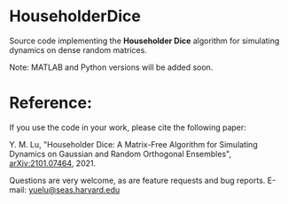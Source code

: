 # HouseholderDice

Source code implementing the **Householder Dice** algorithm for simulating dynamics on dense random matrices.

Note: MATLAB and Python versions will be added soon.

# Reference:

If you use the code in your work, please cite the following paper:

Y. M. Lu, "Householder Dice: A Matrix-Free Algorithm for Simulating Dynamics on
Gaussian and Random Orthogonal Ensembles", [arXiv:2101.07464](https://arxiv.org/abs/2101.07464), 2021.

Questions are very welcome, as are feature requests and bug reports.
E-mail: yuelu@seas.harvard.edu
